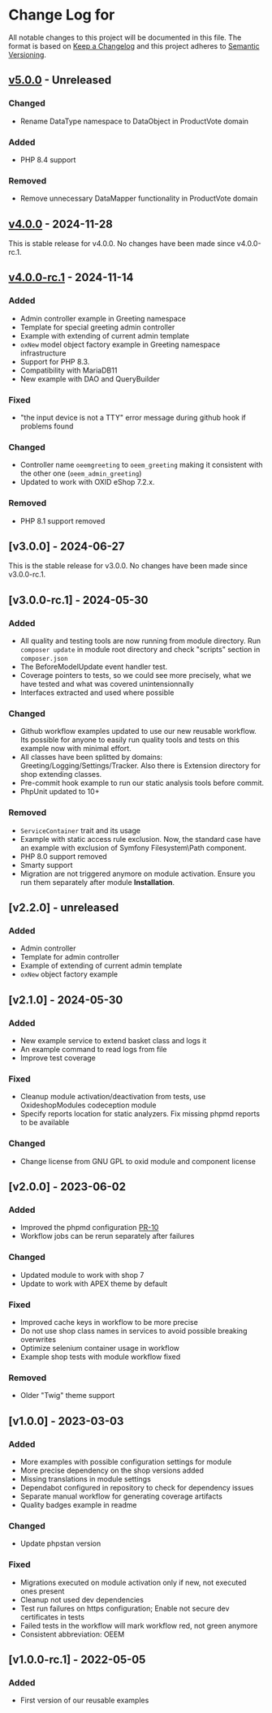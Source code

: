# Change Log for  

All notable changes to this project will be documented in this file.
The format is based on [Keep a Changelog](http://keepachangelog.com/)
and this project adheres to [Semantic Versioning](http://semver.org/).

## [v5.0.0] - Unreleased

### Changed
- Rename DataType namespace to DataObject in ProductVote domain

### Added
- PHP 8.4 support

### Removed
- Remove unnecessary DataMapper functionality in ProductVote domain

## [v4.0.0] - 2024-11-28
This is stable release for v4.0.0. No changes have been made since v4.0.0-rc.1.

## [v4.0.0-rc.1] - 2024-11-14

### Added
- Admin controller example in Greeting namespace
- Template for special greeting admin controller
- Example with extending of current admin template
- ``oxNew`` model object factory example in Greeting namespace infrastructure
- Support for PHP 8.3.
- Compatibility with MariaDB11
- New example with DAO and QueryBuilder

### Fixed
- "the input device is not a TTY" error message during github hook if problems found

### Changed
- Controller name `oeemgreeting` to `oeem_greeting` making it consistent with the other one (`oeem_admin_greeting`)
- Updated to work with OXID eShop 7.2.x.

### Removed
- PHP 8.1 support removed

## [v3.0.0] - 2024-06-27

This is the stable release for v3.0.0. No changes have been made since v3.0.0-rc.1.

## [v3.0.0-rc.1] - 2024-05-30

### Added
- All quality and testing tools are now running from module directory. Run `composer update` in module root directory and check "scripts" section in `composer.json` 
- The BeforeModelUpdate event handler test.
- Coverage pointers to tests, so we could see more precisely, what we have tested and what was covered unintensionnally
- Interfaces extracted and used where possible

### Changed
- Github workflow examples updated to use our new reusable workflow. Its possible for anyone to easily run quality tools and tests on this example now with minimal effort.
- All classes have been splitted by domains: Greeting/Logging/Settings/Tracker. Also there is Extension directory for shop extending classes.
- Pre-commit hook example to run our static analysis tools before commit.
- PhpUnit updated to 10+

### Removed
- `ServiceContainer` trait and its usage
- Example with static access rule exclusion. Now, the standard case have an example with exclusion of Symfony Filesystem\Path component.
- PHP 8.0 support removed
- Smarty support
- Migration are not triggered anymore on module activation. Ensure you run them separately after module **Installation**.

## [v2.2.0] - unreleased

### Added
- Admin controller
- Template for admin controller
- Example of extending of current admin template
- ``oxNew`` object factory example

## [v2.1.0] - 2024-05-30

### Added
- New example service to extend basket class and logs it 
- An example command to read logs from file
- Improve test coverage

### Fixed
- Cleanup module activation/deactivation from tests, use OxideshopModules codeception module
- Specify reports location for static analyzers. Fix missing phpmd reports to be available

### Changed
- Change license from GNU GPL to oxid module and component license

## [v2.0.0] - 2023-06-02

### Added
- Improved the phpmd configuration [PR-10](https://github.com/OXID-eSales/module-template/pull/10)
- Workflow jobs can be rerun separately after failures

### Changed
- Updated module to work with shop 7
- Update to work with APEX theme by default

### Fixed
- Improved cache keys in workflow to be more precise
- Do not use shop class names in services to avoid possible breaking overwrites
- Optimize selenium container usage in workflow
- Example shop tests with module workflow fixed

### Removed
- Older "Twig" theme support

## [v1.0.0] - 2023-03-03

### Added
- More examples with possible configuration settings for module
- More precise dependency on the shop versions added
- Missing translations in module settings
- Dependabot configured in repository to check for dependency issues
- Separate manual workflow for generating coverage artifacts
- Quality badges example in readme

### Changed
- Update phpstan version

### Fixed
- Migrations executed on module activation only if new, not executed ones present
- Cleanup not used dev dependencies
- Test run failures on https configuration; Enable not secure dev certificates in tests
- Failed tests in the workflow will mark workflow red, not green anymore
- Consistent abbreviation: OEEM

## [v1.0.0-rc.1] - 2022-05-05

### Added
- First version of our reusable examples

[v5.0.0]: https://github.com/OXID-eSales/module-template/compare/v4.0.0...b-7.3.x
[v4.0.0]: https://github.com/OXID-eSales/module-template/compare/v4.0.0-rc.1...v4.0.0
[v4.0.0-rc.1]: https://github.com/OXID-eSales/module-template/compare/v3.0.0...v4.0.0-rc.1